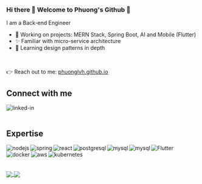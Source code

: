### Hi there 👋 Welcome to Phuong's Github 👋

I am a Back-end Engineer
- 🔭 Working on projects: MERN Stack, Spring Boot, AI and Mobile (Flutter)
- ✨ Familiar with micro-service architecture
- 🌱 Learning design patterns in depth
<br>

👉 Reach out to me: [phuonglvh.github.io](https://phuonglvh.github.io)

## Connect with me
[<img align="left" alt="linked-in" src="https://img.shields.io/badge/linkedin-%230077B5.svg?&style=for-the-badge&logo=linkedin&logoColor=white" />](https://www.linkedin.com/in/phuonglvh/)
<br>
<br>

## Expertise

<img align="left" alt="nodejs" src="https://img.shields.io/badge/node.js%20-%2343853D.svg?&style=for-the-badge&logo=node.js&logoColor=white" />
<img align="left" alt="spring" src="https://img.shields.io/badge/spring%20-%236DB33F.svg?&style=for-the-badge&logo=spring&logoColor=white" />
<img align="left" alt="react" src="https://img.shields.io/badge/react%20-%2320232a.svg?&style=for-the-badge&logo=react&logoColor=%2361DAFB" />
<img align="left" alt="postgresql" src="https://img.shields.io/badge/postgres-%23316192.svg?&style=for-the-badge&logo=postgresql&logoColor=white" />
<img align="left" alt="mysql" src="https://img.shields.io/badge/mysql-%2300f.svg?style=for-the-badge&logo=mysql&logoColor=white" />
<img align="left" alt="mysql" src="https://img.shields.io/badge/MongoDB-%234ea94b.svg?style=for-the-badge&logo=mongodb&logoColor=white" />
<img align="left" alt="Flutter" src="https://img.shields.io/badge/Flutter-%2302569B.svg?style=for-the-badge&logo=Flutter&logoColor=white" />
<img align="left" alt="docker" src="https://img.shields.io/badge/docker-%230db7ed.svg?style=for-the-badge&logo=docker&logoColor=white" />
<img align="left" alt="aws" src="https://img.shields.io/badge/Amazon%20AWS-%23232F3E?logo=amazon-aws&logoColor=white&style=for-the-badge" />
<img align="left" alt="kubernetes" src="https://img.shields.io/badge/kubernetes-%23326ce5.svg?style=for-the-badge&logo=kubernetes&logoColor=white" />
<br>
<br>
<br>
<br>


<a href="https://github.com/phuonglvh">
    <img align="center"
        src="https://github-readme-stats.vercel.app/api?username=phuonglvh&show_icons=true&layout=compact&include_all_commits=true&theme=graywhite&count_private=true&show_owner=true" />
</a>
<a href="https://github.com/phuonglvh">
    <img align="center"
        src="https://github-readme-stats.vercel.app/api/top-langs/?username=phuonglvh&show_icons=true&layout=compact&include_all_commits=true&theme=graywhite&count_private=true&show_owner=true" />
</a>
